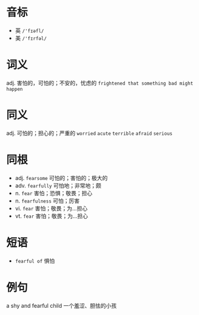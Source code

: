 # 音标

- 英 `/'fɪəfl/`
- 美 `/'fɪrfəl/`

# 词义

adj. 害怕的，可怕的；不安的，忧虑的
`frightened that something bad might happen`

# 同义

adj. 可怕的；担心的；严重的
`worried` `acute` `terrible` `afraid` `serious`

# 同根

- adj. `fearsome` 可怕的；害怕的；极大的
- adv. `fearfully` 可怕地；非常地；颇
- n. `fear` 害怕；恐惧；敬畏；担心
- n. `fearfulness` 可怕；厉害
- vi. `fear` 害怕；敬畏；为…担心
- vt. `fear` 害怕；敬畏；为…担心

# 短语

- `fearful of` 惧怕

# 例句

a shy and fearful child
一个羞涩、胆怯的小孩


